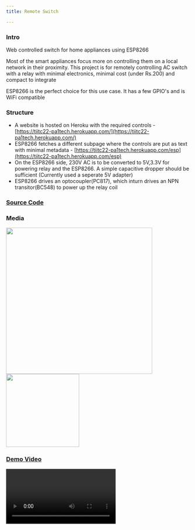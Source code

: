 ```yaml
---
title: Remote Switch

---
```


<head>
  <meta property="twitter:card" content="summary_large_image" />
  <meta property="twitter:title" content="Remote Switch" />
  <meta property="twitter:image" content="https://pa1tech.github.io/remoteSwitch/assets/gg.png" />
  <meta property="twitter:site" content="https://pa1tech.github.io/" /> 
</head>

### Intro
Web controlled switch for home appliances using ESP8266

Most of the smart appliances focus more on controlling them on a local network in their proximity. This project is for remotely controlling AC switch with a relay with minimal electronics, minimal cost (under Rs.200) and compact to integrate

ESP8266 is the perfect choice for this use case. It has a few GPIO's and is WiFi compatible

### Structure
* A website is hosted on Heroku with the required controls - [https://tiitc22-pa1tech.herokuapp.com/](https://tiitc22-pa1tech.herokuapp.com/)
* ESP8266 fetches a different subpage where the controls are put as text with minimal metadata - [https://tiitc22-pa1tech.herokuapp.com/esp](https://tiitc22-pa1tech.herokuapp.com/esp)
* On the ESP8266 side, 230V AC is to be converted to 5V,3.3V for powering relay and the ESP8266. A simple capacitive dropper should be sufficient (Currently used a seperate 5V adapter)
* ESP8266 drives an optocoupler(PC817), which inturn drives an NPN transitor(BC548) to power up the relay coil

### [Source Code](https://github.com/pa1tech/remoteSwitch/)

### Media
<img src="https://pa1tech.github.io/remoteSwitch/assets/cir1.jpg" width="400px"/>
<img src="https://pa1tech.github.io/remoteSwitch/assets/cir2.jpg" width="200px"/>

### [Demo Video](https://pa1tech.github.io/remoteSwitch/assets/demo.mp4)
<video controls>
  <source src="https://pa1tech.github.io/remoteSwitch/assets/demo.mp4" type="video/mp4">
</video>
